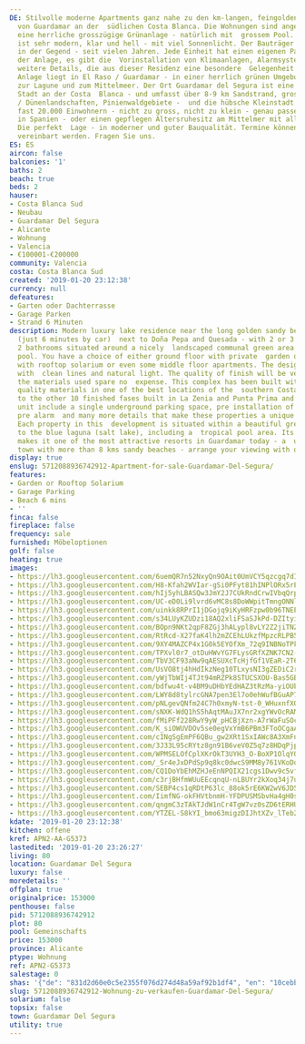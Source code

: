```yaml
---
DE: Stilvolle moderne Apartments ganz nahe zu den km-langen, feingoldenen Sandstränden
  von Guardamar an der  südlichen Costa Blanca. Die Wohnungen sind angelegt rund um
  eine herrliche grosszügige Grünanlage - natürlich mit  grossem Pool. Das Design
  ist sehr modern, klar und hell - mit viel Sonnenlicht. Der Bauträger ist einer der  angesehensten
  in der Gegend - seit vielen Jahren. Jede Einheit hat einen eigenen Parkplatz in
  der Anlage, es gibt die  Vorinstallation von Klimaanlagen, Alarmsystemen und viele
  weitere Details, die aus dieser Residenz eine besondere  Gelegenheit machen. Die
  Anlage liegt in El Raso / Guardamar - in einer herrlich grünen Umgebung von Obstplantagen,  nahe
  zur Lagune und zum Mittelmeer. Der Ort Guardamar del Segura ist eine ganz besondere
  Stadt an der Costa  Blanca - und umfasst über 8-9 km Sandstrand, grosse Naturschutzgebiete
  / Dünenlandschaften, Pinienwaldgebiete -  und die hübsche Kleinstadt selbst mit
  fast 20.000 Einwohnern - nicht zu gross, nicht zu klein - genau passend für  Super-Ferien
  in Spanien - oder einen gepflegen Altersruhesitz am Mittelmer mit allen Versorgungseinrichten.
  Die perfekt  Lage - in moderner und guter Bauqualität. Termine können jederzeit
  vereinbart werden. Fragen Sie uns.
ES: ES
aircon: false
balconies: '1'
baths: 2
beach: true
beds: 2
hauser:
- Costa Blanca Sud
- Neubau
- Guardamar Del Segura
- Alicante
- Wohnung
- Valencia
- €100001-€200000
community: Valencia
costa: Costa Blanca Sud
created: '2019-01-20 23:12:38'
currency: null
defeatures:
- Garten oder Dachterrasse
- Garage Parken
- Strand 6 Minuten
description: Modern luxury lake residence near the long golden sandy beaches of Guardamar
  (just 6 minutes by car)  next to Doña Pepa and Quesada - with 2 or 3 bedrooms and
  2 bathrooms situated around a nicely  landscaped communal green area and swimming
  pool. You have a choice of either ground floor with private  garden or top floor
  with rooftop solarium or even some middle floor apartments. The design is modern
  with  clean lines and natural light. The quality of finish will be very high and
  the materials used spare no  expense. This complex has been built with the finest
  quality materials in one of the best locations of the  southern Costa Blanca. Similar
  to the other 10 finished fases built in La Zenia and Punta Prima and El  Raso. Each
  unit include a single underground parking space, pre installation of air conditioning,
  pre alarm  and many more details that make these properties a unique opportunity.
  Each property in this  development is situated within a beautiful green area close
  to the blue laguna (salt lake), including a  tropical pool area. Its beautiful location
  makes it one of the most attractive resorts in Guardamar today - a  unique Costa
  town with more than 8 kms sandy beaches - arrange your viewing with our team.
display: true
enslug: 5712088936742912-Apartment-for-sale-Guardamar-Del-Segura/
features:
- Garden or Rooftop Solarium
- Garage Parking
- Beach 6 mins
- ''
finca: false
fireplace: false
frequency: sale
furnished: Möbeloptionen
golf: false
heating: true
images:
- https://lh3.googleusercontent.com/6uemQR7n52NxyQn9OAit0UmVCY5qzcgq7dI4cGDfKf8CyBngTNL8X3F9XM36jPP52EvSfFLgC2tV7t7nJm4=w640-rj-e30-l100
- https://lh3.googleusercontent.com/H8-Kfah2WVIar-gSi0PFyt81hINPlORx5rEmj7V5ZD9MSVtHa5QxiWnj7frzNA2762c2qTI1PIhAmolehgl6=w640-rj-e30-l100
- https://lh3.googleusercontent.com/hIj5yhLBASQw3JmY2J7CUkRndCrwIVbqQrpj6GfovKFA-RUk2HhIEhBwYbCY7Z1PwzZDyYfZlAFsD4QcmqY=w640-rj-e30-l100
- https://lh3.googleusercontent.com/UC-eD0Li9lvrd6vMC8s8DoWWpitTmngONNlvrVp2h7MHVWsv-QtBtCsuVeEzlIEAt-SmyBq5GiZJq_gKStVu=w640-rj-e30-l100
- https://lh3.googleusercontent.com/uinkk8RPrI1jDGojq9iKyHRFzpw0b96TNEE6Tpt5PQwXADnk1s57XHEUlMEVZxpju2fptnsKMW9mpqw0lecEMA=w640-rj-e30-l100
- https://lh3.googleusercontent.com/s34LUyKZUDzi18AQ2xliFSaSJkPd-DZItyiPiF0cgsvZLQICWNzDrA6E_rYvCJtVa1hC0JA7hWDHT1mnUx0=w640-rj-e30-l100
- https://lh3.googleusercontent.com/BOpn9NKt2qpF8ZGj3hALypl8vLY2Z2jiTNZ63FvhcyyUc7F4Ew2uk7WzC24H4gjWho3z_wwPRGNVGbE0zN8=w640-rj-e30-l100
- https://lh3.googleusercontent.com/RtRcd-X27faK4lh2mZCEhLUkzfMpzcRLPB5ndIpYWSEgtkOmPY8Op3f-CzX-FTbGRoRr3Rpi0XUb2Zkvjg4p=w640-rj-e30-l100
- https://lh3.googleusercontent.com/9XY4MAZCP4x1G0k5EYOfXm_72q9INBNoTPkc8S15zj-fix9rlWfyJbsA4prBGnJF8bquQCM5YV5MQZ9ivS8=w640-rj-e30-l100
- https://lh3.googleusercontent.com/TPXvl0r7_otDuHWvYG7FLysGRfXZNK7CN2-K3NOehB8J12OebuQKjlfZKa9RThjAiJO3PAaIQnTpIdA202Y_=w640-rj-e30-l100
- https://lh3.googleusercontent.com/TbV3CF93aNw9qAESUXcTcHjfGf1VEaR-2T6hxOVSbHEL7_musOcit4MGaWMafzy2rfYAG5wevdKdv89weNPc=w640-rj-e30-l100
- https://lh3.googleusercontent.com/UsVO8tj4hHdIkzNeg10TLxysNI3gZEDiC2rBE06sOEcMy0TK3m6i3Jovat_GLXCKj5YW5ESvLZdeDbGYaotz=w640-rj-e30-l100
- https://lh3.googleusercontent.com/yWjTbWIj4TJt94mRZPk8STUCSXOU-Bas5GBjpU5llJxJOE3Lj-HC8mMUcaducOD5tng1PqfREREqD33be2Jo=w640-rj-e30-l100
- https://lh3.googleusercontent.com/bdfwu4t-v4BM9uDHbYEdHAZ3tRzMa-yiOUbE4XzsrvGqy19W9esFxicpiHKff-uu3DNi7I23uuaOHU0CUqQ=w640-rj-e30-l100
- https://lh3.googleusercontent.com/LWY8d8tylrcGNA7pen3El7o0ehWufBGuAP7RAmLFXhtpv9ABH5p4H_DWhp1w_5j_e_na-5jH4XR1dfj_O_JF=w640-rj-e30-l100
- https://lh3.googleusercontent.com/pNLgevQNfm24C7h0xmyN-tst-0_WHuxnfXOc4b5-7rOPp8pFX9RZUTpPf1WJTpjNAA4_c6DaH3-5vOh6Al8=w640-rj-e30-l100
- https://lh3.googleusercontent.com/sNXK-WdQ1hS5hAqtMAuJX7nr2xgYWvOcRAMYT_f9V0bjBWrsw0Y9Gim5zGwVncJbNi_Fya68JFq0aVoRJe7FCg=w640-rj-e30-l100
- https://lh3.googleusercontent.com/fMiPFf228RwY9yW_pHCBjXzn-A7rWaFuSOcwWYqXFizob_7t1aEUjeM1xhT7Wtl3R0q5ELVOPKyNjvoiXiYC=w640-rj-e30-l100
- https://lh3.googleusercontent.com/K_siOWUVDOv5se0egVxYmB6PBm3FToOCgaAl4qemcGJERAAvZRahc8E-vLyPy6XQnP6DP6HnVqK7v7tGqoE=w640-rj-e30-l100
- https://lh3.googleusercontent.com/cINgSgEmPF6QBu_gw2XRt1SxIAWc8A3XmFnpdAkITR6T2PSzCx7xFopMjiNP2MDg4nixH20z3ULUYQ5xagx6=w640-rj-e30-l100
- https://lh3.googleusercontent.com/3J33L95cRYtz8gn91B6veV0Z5q7z8HDqPjp8FUJMPEQ5EQKkKSnvHdjFzB7D2yqW5WtHIgzlOrDRYY_q1kZt=w640-rj-e30-l100
- https://lh3.googleusercontent.com/WPMSELOfCplXKrOkT3UYH3_O-BoXP1OlqYOdxaEEZp1TbZe6BMmjOZhMzPTnsIE8w6wEzYn_Rl_9QMNcTxQu=w640-rj-e30-l100
- https://lh3.googleusercontent.com/_Sr4eJxDPdSp9q8kc0dwcS9MM8y761VKoDqPSJI3ieQguGVUXmE48jlhBZXmSajNGcttQkkN6mhzZA3Nz95VUg=w640-rj-e30-l100
- https://lh3.googleusercontent.com/CQ1DoYbEhMZHJeEnNPQIX21cgs1Dwv9c5vfwA_CrRrhzTo7Wz75R2KRhkFDcibB9Owvgy_aKb3xzxsRK2VTGiw=w640-rj-e30-l100
- https://lh3.googleusercontent.com/c3rjBHfmWUuEEcqnqU-nLBUYr2kXoq34j7uHJ7eEtYiHsS1rTCzcILrk0EZTxnwTJShDKqPF3dVUtoQ7CaOF=w640-rj-e30-l100
- https://lh3.googleusercontent.com/SEBP4cs1qRDtP63lc_88ok5rE6KW2wV6JD5RGKnT2XCv8ZtRa0o9GXr1s7Zri_79RjhRTQBj1odRQd3D7LA=w640-rj-e30-l100
- https://lh3.googleusercontent.com/IimfNG-okFHVtbnmH-YFDPUSMSbvHa4gH0sSsOL6j0hApdNUwxri8YVyOpoB1Ehw91AJpm6XduN91-hJOqY=w640-rj-e30-l100
- https://lh3.googleusercontent.com/qngmC3zTAkTJdW1nCr4TgW7vz0sZD6tERHUBqVpGaWtCBoUeGZnbk8TIiAtkHZbzUwXu15wjA8ga_jpgOXFazA=w640-rj-e30-l100
- https://lh3.googleusercontent.com/YTZEL-S8kYI_bmo63migzDIJhtXZv_lTeb2EXZEoSOxisfn6tBALDCbs_Ojweoef5xMv92SOZIg36Oe-gnwd=w640-rj-e30-l100
kdate: '2019-01-20 23:12:38'
kitchen: offene
kref: APN2-AA-G5373
lastedited: '2019-01-20 23:26:27'
living: 80
location: Guardamar Del Segura
luxury: false
moredetails: ''
offplan: true
originalprice: 153000
penthouse: false
pid: 5712088936742912
plot: 80
pool: Gemeinschafts
price: 153000
province: Alicante
ptype: Wohnung
ref: APN2-G5373
salestage: 0
shas: '{"de": "831d2d60e0c5e2355f076d274d48a59af92b1df4", "en": "10cebb2b9de3e6d6ed5d17bdeee4ea64e00a36e8"}'
slug: 5712088936742912-Wohnung-zu-verkaufen-Guardamar-Del-Segura/
solarium: false
topsix: false
town: Guardamar Del Segura
utility: true
---
```

